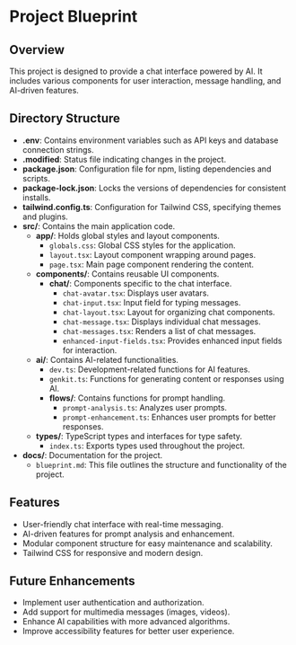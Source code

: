 # Project Blueprint

## Overview
This project is designed to provide a chat interface powered by AI. It includes various components for user interaction, message handling, and AI-driven features.

## Directory Structure
- **.env**: Contains environment variables such as API keys and database connection strings.
- **.modified**: Status file indicating changes in the project.
- **package.json**: Configuration file for npm, listing dependencies and scripts.
- **package-lock.json**: Locks the versions of dependencies for consistent installs.
- **tailwind.config.ts**: Configuration for Tailwind CSS, specifying themes and plugins.
- **src/**: Contains the main application code.
  - **app/**: Holds global styles and layout components.
    - `globals.css`: Global CSS styles for the application.
    - `layout.tsx`: Layout component wrapping around pages.
    - `page.tsx`: Main page component rendering the content.
  - **components/**: Contains reusable UI components.
    - **chat/**: Components specific to the chat interface.
      - `chat-avatar.tsx`: Displays user avatars.
      - `chat-input.tsx`: Input field for typing messages.
      - `chat-layout.tsx`: Layout for organizing chat components.
      - `chat-message.tsx`: Displays individual chat messages.
      - `chat-messages.tsx`: Renders a list of chat messages.
      - `enhanced-input-fields.tsx`: Provides enhanced input fields for interaction.
  - **ai/**: Contains AI-related functionalities.
    - `dev.ts`: Development-related functions for AI features.
    - `genkit.ts`: Functions for generating content or responses using AI.
    - **flows/**: Contains functions for prompt handling.
      - `prompt-analysis.ts`: Analyzes user prompts.
      - `prompt-enhancement.ts`: Enhances user prompts for better responses.
  - **types/**: TypeScript types and interfaces for type safety.
    - `index.ts`: Exports types used throughout the project.
- **docs/**: Documentation for the project.
  - `blueprint.md`: This file outlines the structure and functionality of the project. 

## Features
- User-friendly chat interface with real-time messaging.
- AI-driven features for prompt analysis and enhancement.
- Modular component structure for easy maintenance and scalability.
- Tailwind CSS for responsive and modern design.

## Future Enhancements
- Implement user authentication and authorization.
- Add support for multimedia messages (images, videos).
- Enhance AI capabilities with more advanced algorithms.
- Improve accessibility features for better user experience.